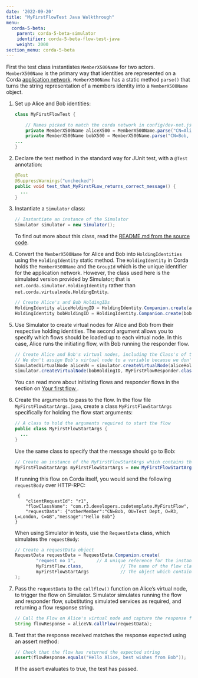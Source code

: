 ```yaml
---
date: '2022-09-20'
title: "MyFirstFlowTest Java Walkthrough"
menu:
  corda-5-beta:
    parent: corda-5-beta-simulator
    identifier: corda-5-beta-flow-test-java
    weight: 2000
section_menu: corda-5-beta
---
```



First the test class instantiates `MemberX500Name` for two actors. `MemberX500Name` is the primary way that identities are represented on a Corda [application network](../../introduction/key-concepts.html#application-network). `MemberX500Name` has a static method `parse()` that turns the string representation of a members identity into a `MemberX500Name` object.
1. Set up Alice and Bob identities:
   ```java
   class MyFirstFlowTest {

       // Names picked to match the corda network in config/dev-net.json
       private MemberX500Name aliceX500 = MemberX500Name.parse("CN=Alice, OU=Test Dept, O=R3, L=London, C=GB");
       private MemberX500Name bobX500 = MemberX500Name.parse("CN=Bob, OU=Test Dept, O=R3, L=London, C=GB");
   ...
   }
   ```
2. Declare the test method in the standard way for JUnit test, with a `@Test` annotation:
   ```java
   @Test
   @SuppressWarnings("unchecked")
   public void test_that_MyFirstFLow_returns_correct_message() {
     ...
   }
   ```      
3. Instantiate a `Simulator` class:
   ```java
   // Instantiate an instance of the Simulator
   Simulator simulator = new Simulator();
    ```
   To find out more about this class, read the [README.md from the source code](https://github.com/corda/corda-runtime-os/blob/release/os/5.0/simulator/README.md).

4. Convert the `MemberX500Name` for Alice and Bob into `HoldingIdentities` using the `HoldingIdentity` static method. The `HoldingIdentity` in Corda holds the `MemberX500Name` and the `GroupId` which is the unique identifier for the application network. However, the class used here is the simulated version provided by Simulator; that is `net.corda.simulator.HoldingIdentity` rather than `net.corda.virtualnode.HoldingEntity`.
   ```java
   // Create Alice's and Bob HoldingIDs
   HoldingIdentity aliceHoldingID = HoldingIdentity.Companion.create(aliceX500);
   HoldingIdentity bobHoldingID = HoldingIdentity.Companion.create(bobX500)
   ```        
5. Use Simulator to create virtual nodes for Alice and Bob from their respective holding identities. The second argument allows you to specify which flows should be loaded up to each virtual node. In this case, Alice runs the initiating flow, with Bob running the responder flow.
   ```java
   // Create Alice and Bob's virtual nodes, including the Class's of the flows which will be registered on each node.
   // We don't assign Bob's virtual node to a variable because we don't need it for this particular test.
   SimulatedVirtualNode aliceVN = simulator.createVirtualNode(aliceHoldingID, MyFirstFlow.class);
   simulator.createVirtualNode(bobHoldingID, MyFirstFlowResponder.class);
   ```
   You can read more about initiating flows and responder flows in the section on [Your first flow ](../first-flow.html#initiating-and-responding-flows).
6. Create the arguments to pass to the flow. In the flow file `MyFirstFlowStartArgs.java`, create a class `MyFirstFlowStartArgs` specifically for holding the flow start arguments:
   ```java
   // A class to hold the arguments required to start the flow
   public class MyFirstFlowStartArgs {
     ...
   }
   ```
   Use the same class to specify that the message should go to Bob:
   ```java
   // Create an instance of the MyFirstFlowStartArgs which contains the request arguments for starting the flow
   MyFirstFlowStartArgs myFirstFlowStartArgs = new MyFirstFlowStartArgs(bobX500);
   ```
   If running this flow on Corda itself, you would send the following `requestBody` over HTTP-RPC:
   ```http
    {
       "clientRequestId": "r1",
       "flowClassName": "com.r3.developers.csdetemplate.MyFirstFlow",
       "requestData": {"otherMember":"CN=Bob, OU=Test Dept, O=R3, L=London, C=GB","message":"Hello Bob"}
   }
   ```
   When using Simulator in tests, use the `RequestData` class, which simulates the `requestBody`:
   ```java
   // Create a requestData object
   RequestData requestData = RequestData.Companion.create(
           "request no 1",        // A unique reference for the instance of the flow request
           MyFirstFlow.class,              // The name of the flow class which is to be started
           myFirstFlowStartArgs            // The object which contains the start arguments of the flow
   );
   ```
7. Pass the `requestData` to the `callflow()` function on Alice’s virtual node, to trigger the flow on Simulator.
   Simulator simulates running the flow and responder flow, substituting simulated services as required, and returning a flow response string.
   ```java
   // Call the Flow on Alice's virtual node and capture the response from the flow
   String flowResponse = aliceVN.callFlow(requestData);
   ```
8. Test that the response received matches the response expected using an assert method:
   ```java
   // Check that the flow has returned the expected string
   assert(flowResponse.equals("Hello Alice, best wishes from Bob"));
   ```        
   If the assert evaluates to true, the test has passed.
